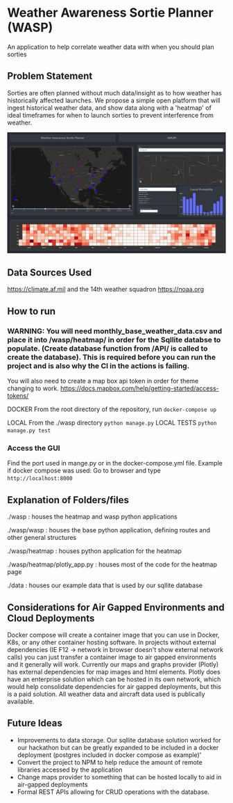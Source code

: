 # Weather Awareness Sortie Planner (WASP)
An application to help correlate weather data with when you should plan sorties


## Problem Statement
Sorties are often planned without much data/insight as to how weather has historically affected launches.
We propose a simple open platform that will ingest historical weather data, and show data along with a 'heatmap' of ideal timeframes for when to launch sorties to prevent interference from weather.

![weathermap](heatmap.jpeg)

## Data Sources Used
https://climate.af.mil and the 14th weather squadron
https://noaa.org

## How to run
### WARNING: You will need monthly_base_weather_data.csv and place it into /wasp/heatmap/ in order for the Sqllite databse to populate. (Create database function from /API/ is called to create the database). This is required before you can run the project and is also why the CI in the actions is failing.
You will also need to create a map box api token in order for theme changing to work. https://docs.mapbox.com/help/getting-started/access-tokens/ 

DOCKER
From the root directory of the repository, run
```docker-compose up```

LOCAL
From the ./wasp directory
```python manage.py```
LOCAL TESTS
```python manage.py test```

### Access the GUI
Find the port used in mange.py or in the docker-compose.yml file.
Example if docker compose was used: Go to browser and type ```http://localhost:8000```

## Explanation of Folders/files
./wasp : houses the heatmap and wasp python applications

./wasp/wasp : houses the base python application, defining routes and other general structures

./wasp/heatmap : houses python application for the heatmap

./wasp/heatmap/plotly_app.py : houses most of the code for the heatmap page

./data : houses our example data that is used by our sqllite database

## Considerations for Air Gapped Environments and Cloud Deployments
Docker compose will create a container image that you can use in Docker, K8s, or any other container hosting software.
In projects without external dependencies (IE F12 -> network in browser doesn't show external network calls) you can just transfer a container image to air gapped environments and it generally will work.
Currently our maps and graphs provider (Plotly) has external dependencies for map images and html elements. Plotly does have an enterprise solution which can be hosted in its own network, which would help consolidate dependencies for air gapped deployments, but this is a paid solution.
All weather data and aircraft data used is publically available.

## Future Ideas
- Improvements to data storage. Our sqllite database solution worked for our hackathon but can be greatly expanded to be included in a docker deployment (postgres included in docker compose as example)'
- Convert the project to NPM to help reduce the amount of remote libraries accessed by the application
- Change maps provider to something that can be hosted locally to aid in air-gapped deployments
- Formal REST APIs allowing for CRUD operations with the database.
